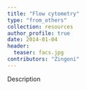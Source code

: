 ```yaml
---
title: "Flow cytometry"
type: "from_others"
collection: resources
author_profile: true
date: 2014-01-04
header:
  teaser: facs.jpg
contributors: "Zingoni"
---
```

<p align= "justify">

Description
